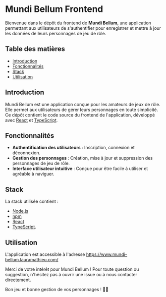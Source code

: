 # Mundi Bellum Frontend

Bienvenue dans le dépôt du frontend de **Mundi Bellum**, une application permettant aux utilisateurs de s'authentifier pour enregistrer et mettre à jour les données de leurs personnages de jeu de rôle.

## Table des matières

- [Introduction](#introduction)
- [Fonctionnalités](#fonctionnalités)
- [Stack](#stack)
- [Utilisation](#utilisation)

## Introduction

Mundi Bellum est une application conçue pour les amateurs de jeux de rôle. Elle permet aux utilisateurs de gérer leurs personnages en toute simplicité. Ce dépôt contient le code source du frontend de l'application, développé avec [React](https://reactjs.org/) et [TypeScript](https://www.typescriptlang.org/).

## Fonctionnalités

- **Authentification des utilisateurs** : Inscription, connexion et déconnexion.
- **Gestion des personnages** : Création, mise à jour et suppression des personnages de jeu de rôle.
- **Interface utilisateur intuitive** : Conçue pour être facile à utiliser et agréable à naviguer.

## Stack

La stack utilisée contient :

- [Node.js](https://nodejs.org/)
- [npm](https://www.npmjs.com/)
- [React](https://reactjs.org/)
- [TypeScript](https://www.typescriptlang.org/).

## Utilisation

L'application est accessible à l'adresse https://www.mundi-bellum.lauramathieu.com/

Merci de votre intérêt pour Mundi Bellum ! Pour toute question ou suggestion, n'hésitez pas à ouvrir une issue ou à nous contacter directement.

Bon jeu et bonne gestion de vos personnages ! 🎲✨
